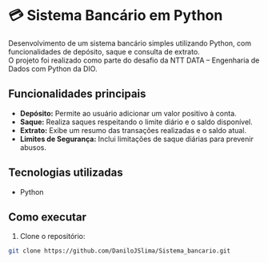 # 💳 Sistema Bancário em Python

Desenvolvimento de um sistema bancário simples utilizando Python, com funcionalidades de depósito, saque e consulta de extrato.  
O projeto foi realizado como parte do desafio da NTT DATA – Engenharia de Dados com Python da DIO.

## Funcionalidades principais
- **Depósito:** Permite ao usuário adicionar um valor positivo à conta.  
- **Saque:** Realiza saques respeitando o limite diário e o saldo disponível.  
- **Extrato:** Exibe um resumo das transações realizadas e o saldo atual.  
- **Limites de Segurança:** Inclui limitações de saque diárias para prevenir abusos.  

## Tecnologias utilizadas
- Python

## Como executar
1. Clone o repositório:
```bash
git clone https://github.com/DaniloJSlima/Sistema_bancario.git
